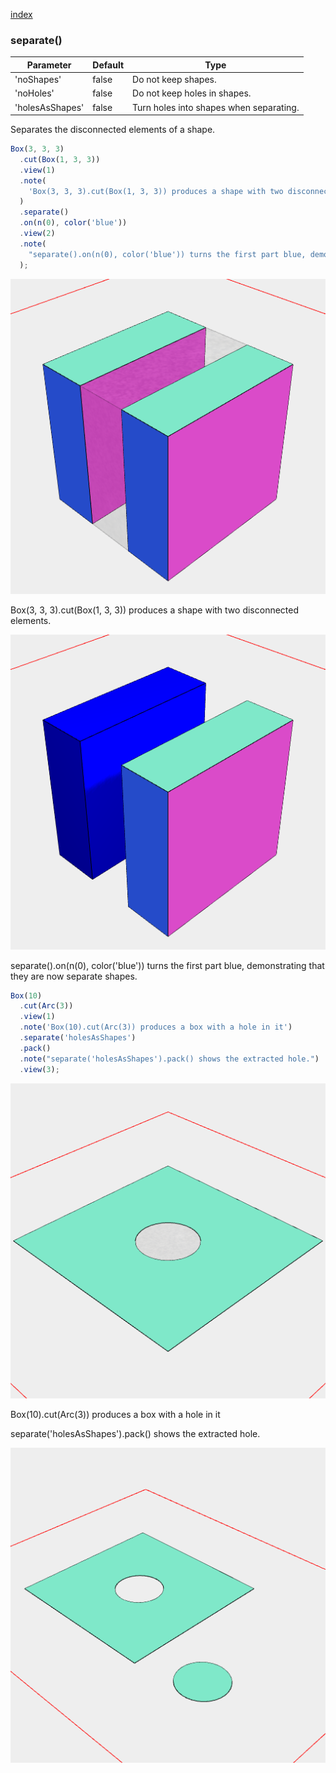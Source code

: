 [index](../../nb/api/index.md)
### separate()
Parameter|Default|Type
---|---|---
'noShapes'|false|Do not keep shapes.
'noHoles'|false|Do not keep holes in shapes.
'holesAsShapes'|false|Turn holes into shapes when separating.

Separates the disconnected elements of a shape.

```JavaScript
Box(3, 3, 3)
  .cut(Box(1, 3, 3))
  .view(1)
  .note(
    'Box(3, 3, 3).cut(Box(1, 3, 3)) produces a shape with two disconnected elements.'
  )
  .separate()
  .on(n(0), color('blue'))
  .view(2)
  .note(
    "separate().on(n(0), color('blue')) turns the first part blue, demonstrating that they are now separate shapes."
  );
```

![Image](separate.md.$2_1.png)

Box(3, 3, 3).cut(Box(1, 3, 3)) produces a shape with two disconnected elements.

![Image](separate.md.$2_2.png)

separate().on(n(0), color('blue')) turns the first part blue, demonstrating that they are now separate shapes.

```JavaScript
Box(10)
  .cut(Arc(3))
  .view(1)
  .note('Box(10).cut(Arc(3)) produces a box with a hole in it')
  .separate('holesAsShapes')
  .pack()
  .note("separate('holesAsShapes').pack() shows the extracted hole.")
  .view(3);
```

![Image](separate.md.$3_1.png)

Box(10).cut(Arc(3)) produces a box with a hole in it

separate('holesAsShapes').pack() shows the extracted hole.

![Image](separate.md.$3_3.png)
